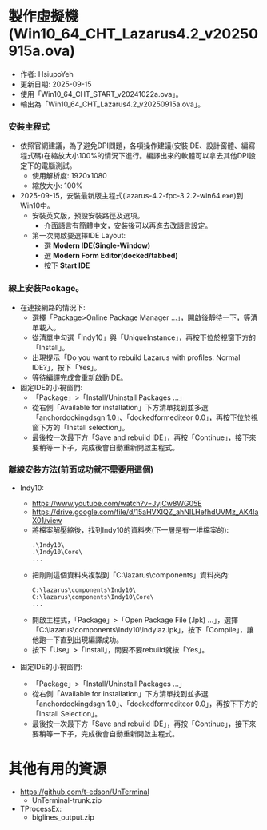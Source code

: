 # 製作虛擬機(Win10_64_CHT_Lazarus4.2_v20250915a.ova)
+ 作者: HsiupoYeh
+ 更新日期: 2025-09-15
+ 使用「Win10_64_CHT_START_v20241022a.ova」。  
+ 輸出為「Win10_64_CHT_Lazarus4.2_v20250915a.ova」。  

### 安裝主程式  
+ 依照官網建議，為了避免DPI問題，各項操作建議(安裝IDE、設計窗體、編寫程式碼)在縮放大小100%的情況下進行。編譯出來的軟體可以拿去其他DPI設定下的電腦測試。  
  + 使用解析度: 1920x1080  
  + 縮放大小: 100%  
+ 2025-09-15，安裝最新版主程式(lazarus-4.2-fpc-3.2.2-win64.exe)到Win10中。  
  + 安裝英文版，預設安裝路徑及選項。  
    + 介面語言有簡體中文，安裝後可以再進去改語言設定。
  + 第一次開啟要選擇IDE Layout:
    + 選 **Modern IDE(Single-Window)**
    + 選 **Modern Form Editor(docked/tabbed)**
    + 按下 **Start IDE**
    
### 線上安裝Package。  
+ 在連接網路的情況下:  
  + 選擇「Package>Online Package Manager ...」，開啟後靜待一下，等清單載入。  
  + 從清單中勾選「Indy10」與「UniqueInstance」，再按下位於視窗下方的「Install」。
  + 出現提示「Do you want to rebuild Lazarus with profiles: Normal IDE?」，按下「Yes」。
  + 等待編譯完成會重新啟動IDE。
+ 固定IDE的小視窗們:
  + 「Package」>「Install/Uninstall Packages ...」
  + 從右側「Available for installation」下方清單找到並多選「anchordockingdsgn 1.0」、「dockedformediteor 0.0」，再按下位於視窗下方的「Install selection」。
  + 最後按一次最下方「Save and rebuild IDE」，再按「Continue」，接下來要稍等一下子，完成後會自動重新開啟主程式。
        
### 離線安裝方法(前面成功就不需要用這個)
+ Indy10:
  + https://www.youtube.com/watch?v=JyjCw8WG05E
  + https://drive.google.com/file/d/15aHVXIQZ_ahNILHefhdUVMz_AK4laX01/view
  + 將檔案解壓縮後，找到Indy10的資料夾(下一層是有一堆檔案的):
    ```
    .\Indy10\  
    .\Indy10\Core\  
    ...  
    ```
  + 把剛剛這個資料夾複製到「C:\lazarus\components」資料夾內:
    ```
    C:\lazarus\components\Indy10\
    C:\lazarus\components\Indy10\Core\
    ...  
    ```
  + 開啟主程式，「Package」>「Open Package File (.lpk) ...」，選擇「C:\lazarus\components\Indy10\indylaz.lpk」，按下「Compile」，讓他跑一下直到出現編譯成功。
  + 按下「Use」>「Install」，問要不要rebuild就按「Yes」。
    
+ 固定IDE的小視窗們:
  + 「Package」>「Install/Uninstall Packages ...」
  + 從右側「Available for installation」下方清單找到並多選「anchordockingdsgn 1.0」、「dockedformediteor 0.0」，再按下下方的「Install Selection」。
  + 最後按一次最下方「Save and rebuild IDE」，再按「Continue」，接下來要稍等一下子，完成後會自動重新開啟主程式。

# 其他有用的資源
+ https://github.com/t-edson/UnTerminal
  + UnTerminal-trunk.zip
+ TProcessEx:
  + biglines_output.zip
